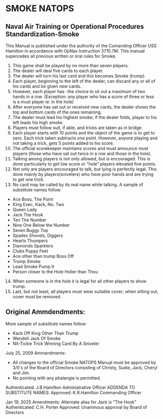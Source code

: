 # SMOKE NATOPS
## Naval Air Training or Operational Procedures Standardization-Smoke
This Manual is published under the authority of the
Comanding Officer USS Hamilton in accordance with OpNav
Instruction 3710.7M.
This manual supercedes all previous written or oral rules for Smoke.

1.	This game shall be played by no more than seven players.
2.	The dealer will deal five cards to each player.
3.	The dealer will turn his last card and this becomes Smoke (trump).
4.	Each player, beginning to the left of the dealer, can discard any or all of his cards and be given new cards.
5.	However, each player has -the choice to sit out a maximum of two hands in a row. (Exception: any player who has a score of three or less is a must player ie: in the hole)
6.	After everyone has sat out or received new cards, the dealer shows the top and bottom cards of the ones remaining.
7.	The dealer must lead his highest smoke; if the dealer folds, player to his left leads his high smoke.
8.	Players must follow suit, if able, and tricks are taken as in bridge.
9.	Each player starts with 10 points and the object of the game is to get to zero. Each trick taken subtracts one point. However, anyone playing and not taking a trick, gets 5 points added to his score.
10.	The official scorekeeper maintains scores and must announce must players (those who have sat out twice in a row and those in the hole).
11.	Talking among players is not only allowed, but is encouraged. This is done particularly to get low score or "hole" players elevated five points.
12.	Not only are players encouraged to talk, but lying is perfectly legal. This done mainly by players(snivelers) who have poor hands and are trying to get one trick.
 
13.	No card may be called by its real name while talking.  A sample of substitute names follow:
  - Ace	Boss, The Point
  - King	Exec, Kack, No. Two
  - Queen	Lady
  - Jack The Hook
  - Ten	The Number
  - Nine	One Below the Number
  - Seven	Buggy Top
  - Spades	Shovels, Diggers
  - Hearts	Thumpers
  - Diamonds	Sparklers
  - Clubs	Puppy Feet
  - Ace other than trump	Boss Off
  - Trump	Smoke
  - Lead Smoke	Pump It
  - Person closer to the Hole	Holier than Thou


14.	When someone is in the hole it is legal for all other players to show trump.
15.	Last, but not least, all players must wear suitable cover; when sitting out, cover must be removed.


## Original Ammdendments:

More sample of substitute names follow:
  - Kack Off	King Other Than Trump
  - Wendell	Jack Of Smoke
  - Nit-Tickie	Trick Winning Card By A Sniveler

July 25, 2009 Ammendments:
  - All changes to the official Smoke NATOPS Manual must be approved by 3/5's of the Board of Directors consisting of Christy, Sudie, Jack, Cheryl and Jim.
  - No pointing with any phalangie is permitted.

Authenticated: J.B.Hamilton
Administrative Officer
ADDENDA TO SUBSTITUTE NAMES:
Approved: K.R.Hamilton
Commanding Officer

Jan 19, 2025 Amendments:
Alternate alias for Jack is "The Hook"
Authenticated: C.H. Porter
Approved: Unanimous approval by Board of Directors
